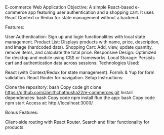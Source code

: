
E-commerce Web Application
Objective:
A simple React-based e-commerce app featuring user authentication and a shopping cart. It uses React Context or Redux for state management without a backend.

Features:

User Authentication: Sign up and login functionalities with local state management.
Product List: Displays products with name, price, description, and image (hardcoded data).
Shopping Cart: Add, view, update quantity, remove items, and calculate the total price.
Responsive Design: Optimized for desktop and mobile using CSS or frameworks.
Local Storage: Persists cart and authentication data across sessions.
Technologies Used:

React (with Context/Redux for state management).
Formik & Yup for form validation.
React Router for navigation.
Setup Instructions:

Clone the repository:
bash
Copy code
git clone https://github.com/Janithchathusha22/e-commerces.git
Install dependencies:
bash
Copy code
npm install
Run the app:
bash
Copy code
npm start
Access at: http://localhost:3000/

Bonus Features:

Client-side routing with React Router.
Search and filter functionality for products.

